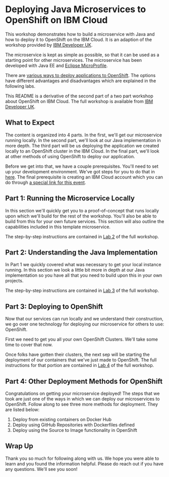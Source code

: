 # Deploying Java Microservices to OpenShift on IBM Cloud

This workshop demonstrates how to build a microservice with Java and how to deploy it to OpenShift on the IBM Cloud. It is an adaption of the workshop provided by [IBM Developer UK](https://github.com/nheidloff/openshift-on-ibm-cloud-workshops/tree/master/2-deploying-to-openshift#deploying-java-microservices-to-openshift-on-ibm-cloud).

The microservice is kept as simple as possible, so that it can be used as a starting point for other microservices. The microservice has been developed with Java EE and [Eclipse MicroProfile](https://microprofile.io/).

There are [various ways to deploy applications to OpenShift](http://heidloff.net/article/deploying-open-liberty-microservices-openshift/). The options have different advantages and disadvantages which are explained in the following labs.

This README is a derivative of the second part of a two part workshop about OpenShift on IBM Cloud. The full workshop is available from [IBM Developer UK](https://github.com/IBMDeveloperUK/openshift-on-ibm-cloud-workshops).

## What to Expect

The content is organized into 4 parts. In the first, we'll get our microservice running locally. In the second part, we'll look at our Java implementation in more depth. The third part will be us deploying the application we created locally to an OpenShift cluster in the IBM Cloud. In the final part, we'll look at other methods of using OpenShift to deploy our application.

Before we get into that, we have a couple prerequisites. You'll need to set up your development environment. We've got steps for you to do that in [here](https://github.com/pnbrown/openshift-on-ibm-cloud-workshops/blob/master/2-deploying-to-openshift/documentation/1-prereqs.md). The final prerequisite is creating an IBM Cloud account which you can do through [a special link for this event](https://ibm.biz/BdzQDd).

## Part 1: Running the Microservice Locally

In this section we'll quickly get you to a proof-of-concept that runs locally upon which we'll build for the rest of the workshop. You'll also be able to build from this for your own future services. This section will also outline the capabilities included in this template microservice.

The step-by-step instructions are contained in [Lab 2](https://github.com/nheidloff/openshift-on-ibm-cloud-workshops/blob/master/2-deploying-to-openshift/documentation/2-docker.md) of the full workshop.

## Part 2: Understanding the Java Implementation

In Part 1 we quickly covered what was necessary to get your local instance running. In this section we look a little bit more in depth at our Java implementation so you have all that you need to build upon this in your own projects. 

The step-by-step instructions are contained in [Lab 3](https://github.com/nheidloff/openshift-on-ibm-cloud-workshops/blob/master/2-deploying-to-openshift/documentation/3-java.md#lab-3---understanding-the-java-implementation) of the full workshop.

## Part 3: Deploying to OpenShift

Now that our services can run locally and we understand their construction, we go over one technology for deploying our microservice for others to use: OpenShift.

First we need to get you all your own OpenShift Clusters. We'll take some time to cover that now.

Once folks have gotten their clusters, the next sep will be starting the deployment of our containers that we've just made to OpenShift. The full instructions for that portion are contained in [Lab 4](https://github.com/nheidloff/openshift-on-ibm-cloud-workshops/blob/master/2-deploying-to-openshift/documentation/4-openshift.md#lab-4---deploying-to-openshift) of the full workshop.

## Part 4: Other Deployment Methods for OpenShift

Congratulations on getting your microservice deployed! The steps that we took are just one of the ways in which we can deploy our microservices to OpenShift. Follow along to see three more methods for deployment. They are listed below:

1. Deploy from existing containers on Docker Hub
2. Deploy using GitHub Repositories with Dockerfiles defined
3. Deploy using the Source to Image functionality in OpenShift

## Wrap Up

Thank you so much for following along with us. We hope you were able to learn and you found the information helpful. Please do  reach out if you have any questions. We'll see you soon!
